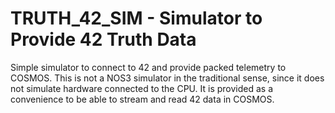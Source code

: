 # TRUTH_42_SIM - Simulator to Provide 42 Truth Data

Simple simulator to connect to 42 and provide packed telemetry to COSMOS.  This is not a NOS3 simulator in the traditional sense, since it does not simulate hardware connected to the CPU.  It is provided as a convenience to be able to stream and read 42 data in COSMOS.

